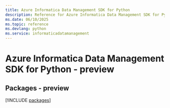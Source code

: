 ```yaml
---
title: Azure Informatica Data Management SDK for Python
description: Reference for Azure Informatica Data Management SDK for Python
ms.date: 06/10/2025
ms.topic: reference
ms.devlang: python
ms.service: informaticadatamanagement
---
```

# Azure Informatica Data Management SDK for Python - preview
## Packages - preview
[!INCLUDE [packages](informatica-data-management-index.md)]